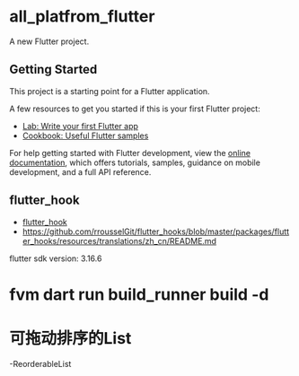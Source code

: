 # all_platfrom_flutter

A new Flutter project.

## Getting Started

This project is a starting point for a Flutter application.

A few resources to get you started if this is your first Flutter project:

- [Lab: Write your first Flutter app](https://docs.flutter.dev/get-started/codelab)
- [Cookbook: Useful Flutter samples](https://docs.flutter.dev/cookbook)

For help getting started with Flutter development, view the
[online documentation](https://docs.flutter.dev/), which offers tutorials,
samples, guidance on mobile development, and a full API reference.
## flutter_hook
- [flutter_hook](https://pub.dev/packages/flutter_hook)
- https://github.com/rrousselGit/flutter_hooks/blob/master/packages/flutter_hooks/resources/translations/zh_cn/README.md

flutter sdk version: 3.16.6


# fvm dart run build_runner build  -d

# 可拖动排序的List
 -ReorderableList